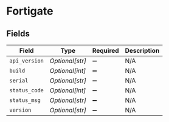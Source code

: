 # Fortigate


## Fields

| Field              | Type               | Required           | Description        |
| ------------------ | ------------------ | ------------------ | ------------------ |
| `api_version`      | *Optional[str]*    | :heavy_minus_sign: | N/A                |
| `build`            | *Optional[int]*    | :heavy_minus_sign: | N/A                |
| `serial`           | *Optional[str]*    | :heavy_minus_sign: | N/A                |
| `status_code`      | *Optional[int]*    | :heavy_minus_sign: | N/A                |
| `status_msg`       | *Optional[str]*    | :heavy_minus_sign: | N/A                |
| `version`          | *Optional[str]*    | :heavy_minus_sign: | N/A                |